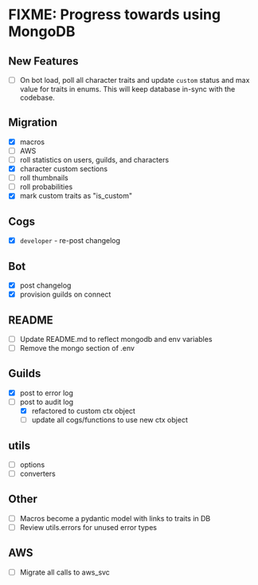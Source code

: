 # FIXME: Progress towards using MongoDB

## New Features

-   [ ] On bot load, poll all character traits and update `custom` status and max value for traits in enums. This will keep database in-sync with the codebase.

## Migration

-   [x] macros
-   [ ] AWS
-   [ ] roll statistics on users, guilds, and characters
-   [x] character custom sections
-   [ ] roll thumbnails
-   [ ] roll probabilities
-   [x] mark custom traits as "is_custom"

## Cogs

-   [x] `developer` - re-post changelog

## Bot

-   [x] post changelog
-   [x] provision guilds on connect

## README

-   [ ] Update README.md to reflect mongodb and env variables
-   [ ] Remove the mongo section of .env

## Guilds

-   [x] post to error log
-   [ ] post to audit log
    -   [x] refactored to custom ctx object
    -   [ ] update all cogs/functions to use new ctx object

## utils

-   [ ] options
-   [ ] converters

## Other

-   [ ] Macros become a pydantic model with links to traits in DB
-   [ ] Review utils.errors for unused error types

## AWS

-   [ ] Migrate all calls to aws_svc
